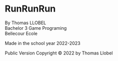 # RunRunRun
By Thomas LLOBEL\
Bachelor 3 Game Programing\
Bellecour Ecole

Made in the school year 2022-2023

Public Version
Copyright © 2022 by Thomas Llobel
